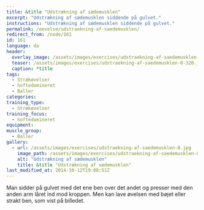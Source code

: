 ```yaml
---
title: &title "Udstrækning af sædemusklen"
excerpt: "Udstrækning af sædemusklen siddende på gulvet."
instructions: "Udstrækning af sædemusklen siddende på gulvet."
permalink: /oevelse/udstraekning-af-saedemusklen/
redirect_from: /node/161
id: 161
language: da
header:
  overlay_image: /assets/images/exercises/udstraekning-af-saedemusklen-0.jpg
  teaser: /assets/images/exercises/udstraekning-af-saedemusklen-0-320.jpg
  caption: *title
tags:
  - Strækøvelser
  - hoftedomineret
  - Baller
categories:
training_type: 
  - Strækøvelser
training_focus: 
  - hoftedomineret
equipment:
muscle_group:
  - Baller
gallery:
  - url: /assets/images/exercises/udstraekning-af-saedemusklen-0.jpg
    image_path: /assets/images/exercises/udstraekning-af-saedemusklen-0-320.jpg
    alt: "Udstrækning af sædemusklen"
    title: &title "Udstrækning af sædemusklen"
last_modified_at: 2014-10-12T19:08:51Z
---
```


Man sidder på gulvet med det ene ben over det andet og presser med den anden arm låret ind mod kroppen. Men kan lave øvelsen med bøjet eller strakt ben, som vist på billedet.
